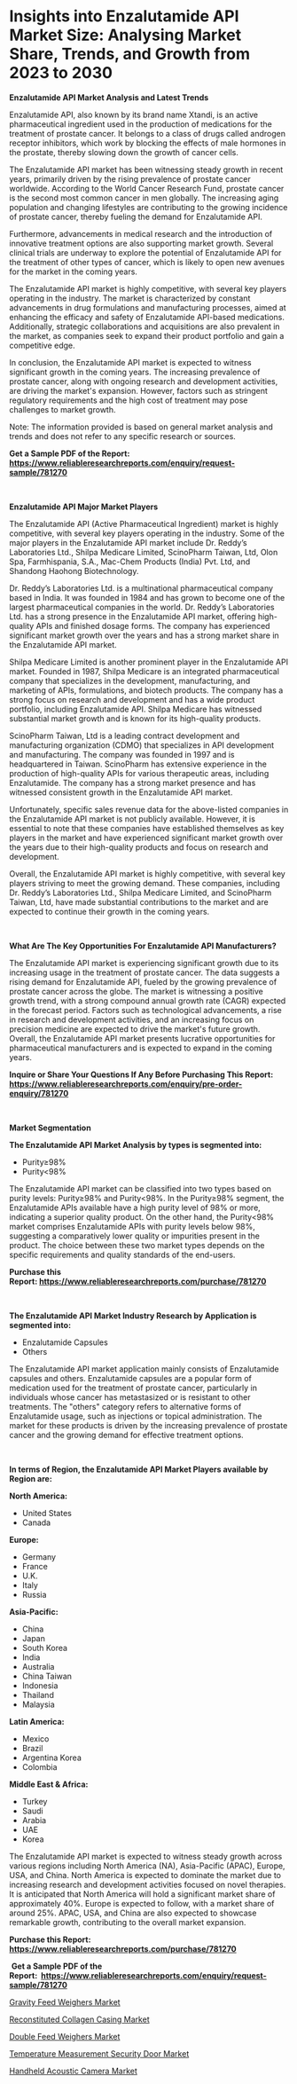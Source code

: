 <p><h1>Insights into Enzalutamide API Market Size: Analysing Market Share, Trends, and Growth from 2023 to 2030</h1></p><p><strong>Enzalutamide API Market Analysis and Latest Trends</strong></p>
<p><p>Enzalutamide API, also known by its brand name Xtandi, is an active pharmaceutical ingredient used in the production of medications for the treatment of prostate cancer. It belongs to a class of drugs called androgen receptor inhibitors, which work by blocking the effects of male hormones in the prostate, thereby slowing down the growth of cancer cells.</p><p>The Enzalutamide API market has been witnessing steady growth in recent years, primarily driven by the rising prevalence of prostate cancer worldwide. According to the World Cancer Research Fund, prostate cancer is the second most common cancer in men globally. The increasing aging population and changing lifestyles are contributing to the growing incidence of prostate cancer, thereby fueling the demand for Enzalutamide API.</p><p>Furthermore, advancements in medical research and the introduction of innovative treatment options are also supporting market growth. Several clinical trials are underway to explore the potential of Enzalutamide API for the treatment of other types of cancer, which is likely to open new avenues for the market in the coming years.</p><p>The Enzalutamide API market is highly competitive, with several key players operating in the industry. The market is characterized by constant advancements in drug formulations and manufacturing processes, aimed at enhancing the efficacy and safety of Enzalutamide API-based medications. Additionally, strategic collaborations and acquisitions are also prevalent in the market, as companies seek to expand their product portfolio and gain a competitive edge.</p><p>In conclusion, the Enzalutamide API market is expected to witness significant growth in the coming years. The increasing prevalence of prostate cancer, along with ongoing research and development activities, are driving the market's expansion. However, factors such as stringent regulatory requirements and the high cost of treatment may pose challenges to market growth.</p><p>Note: The information provided is based on general market analysis and trends and does not refer to any specific research or sources.</p></p>
<p><strong>Get a Sample PDF of the Report:&nbsp; <a href="https://www.reliableresearchreports.com/enquiry/request-sample/781270">https://www.reliableresearchreports.com/enquiry/request-sample/781270</a></strong></p>
<p>&nbsp;</p>
<p><strong>Enzalutamide API Major Market Players</strong></p>
<p><p>The Enzalutamide API (Active Pharmaceutical Ingredient) market is highly competitive, with several key players operating in the industry. Some of the major players in the Enzalutamide API market include Dr. Reddy’s Laboratories Ltd., Shilpa Medicare Limited, ScinoPharm Taiwan, Ltd, Olon Spa, Farmhispania, S.A., Mac-Chem Products (India) Pvt. Ltd, and Shandong Haohong Biotechnology.</p><p>Dr. Reddy’s Laboratories Ltd. is a multinational pharmaceutical company based in India. It was founded in 1984 and has grown to become one of the largest pharmaceutical companies in the world. Dr. Reddy’s Laboratories Ltd. has a strong presence in the Enzalutamide API market, offering high-quality APIs and finished dosage forms. The company has experienced significant market growth over the years and has a strong market share in the Enzalutamide API market.</p><p>Shilpa Medicare Limited is another prominent player in the Enzalutamide API market. Founded in 1987, Shilpa Medicare is an integrated pharmaceutical company that specializes in the development, manufacturing, and marketing of APIs, formulations, and biotech products. The company has a strong focus on research and development and has a wide product portfolio, including Enzalutamide API. Shilpa Medicare has witnessed substantial market growth and is known for its high-quality products.</p><p>ScinoPharm Taiwan, Ltd is a leading contract development and manufacturing organization (CDMO) that specializes in API development and manufacturing. The company was founded in 1997 and is headquartered in Taiwan. ScinoPharm has extensive experience in the production of high-quality APIs for various therapeutic areas, including Enzalutamide. The company has a strong market presence and has witnessed consistent growth in the Enzalutamide API market.</p><p>Unfortunately, specific sales revenue data for the above-listed companies in the Enzalutamide API market is not publicly available. However, it is essential to note that these companies have established themselves as key players in the market and have experienced significant market growth over the years due to their high-quality products and focus on research and development.</p><p>Overall, the Enzalutamide API market is highly competitive, with several key players striving to meet the growing demand. These companies, including Dr. Reddy’s Laboratories Ltd., Shilpa Medicare Limited, and ScinoPharm Taiwan, Ltd, have made substantial contributions to the market and are expected to continue their growth in the coming years.</p></p>
<p>&nbsp;</p>
<p><strong>What Are The Key Opportunities For Enzalutamide API Manufacturers?</strong></p>
<p><p>The Enzalutamide API market is experiencing significant growth due to its increasing usage in the treatment of prostate cancer. The data suggests a rising demand for Enzalutamide API, fueled by the growing prevalence of prostate cancer across the globe. The market is witnessing a positive growth trend, with a strong compound annual growth rate (CAGR) expected in the forecast period. Factors such as technological advancements, a rise in research and development activities, and an increasing focus on precision medicine are expected to drive the market's future growth. Overall, the Enzalutamide API market presents lucrative opportunities for pharmaceutical manufacturers and is expected to expand in the coming years.</p></p>
<p><strong>Inquire or Share Your Questions If Any Before Purchasing This Report: <a href="https://www.reliableresearchreports.com/enquiry/pre-order-enquiry/781270">https://www.reliableresearchreports.com/enquiry/pre-order-enquiry/781270</a></strong></p>
<p>&nbsp;</p>
<p><strong>Market Segmentation</strong></p>
<p><strong>The Enzalutamide API Market Analysis by types is segmented into:</strong></p>
<p><ul><li>Purity≥98%</li><li>Purity<98%</li></ul></p>
<p><p>The Enzalutamide API market can be classified into two types based on purity levels: Purity≥98% and Purity<98%. In the Purity≥98% segment, the Enzalutamide APIs available have a high purity level of 98% or more, indicating a superior quality product. On the other hand, the Purity<98% market comprises Enzalutamide APIs with purity levels below 98%, suggesting a comparatively lower quality or impurities present in the product. The choice between these two market types depends on the specific requirements and quality standards of the end-users.</p></p>
<p><strong>Purchase this Report:&nbsp;<a href="https://www.reliableresearchreports.com/purchase/781270">https://www.reliableresearchreports.com/purchase/781270</a></strong></p>
<p>&nbsp;</p>
<p><strong>The Enzalutamide API Market Industry Research by Application is segmented into:</strong></p>
<p><ul><li>Enzalutamide Capsules</li><li>Others</li></ul></p>
<p><p>The Enzalutamide API market application mainly consists of Enzalutamide capsules and others. Enzalutamide capsules are a popular form of medication used for the treatment of prostate cancer, particularly in individuals whose cancer has metastasized or is resistant to other treatments. The "others" category refers to alternative forms of Enzalutamide usage, such as injections or topical administration. The market for these products is driven by the increasing prevalence of prostate cancer and the growing demand for effective treatment options.</p></p>
<p>&nbsp;</p>
<p><strong>In terms of Region, the Enzalutamide API Market Players available by Region are:</strong></p>
<p>
    <p> <strong> North America: </strong>
        <ul>
            <li>United States</li>
            <li>Canada</li>
        </ul>
        </p> 
    <p> <strong> Europe: </strong>
        <ul>
            <li>Germany</li>
            <li>France</li>
            <li>U.K.</li>
            <li>Italy</li>
            <li>Russia</li>
        </ul>
        </p> 
    <p> <strong> Asia-Pacific: </strong>
        <ul>
            <li>China</li>
            <li>Japan</li>
            <li>South Korea</li>
            <li>India</li>
            <li>Australia</li>
            <li>China Taiwan</li>
            <li>Indonesia</li>
            <li>Thailand</li>
            <li>Malaysia</li>
        </ul>
        </p> 
    <p> <strong> Latin America: </strong>
        <ul>
            <li>Mexico</li>
            <li>Brazil</li>
            <li>Argentina Korea</li>
            <li>Colombia</li>
        </ul>
        </p> 
    <p> <strong> Middle East & Africa: </strong>
        <ul>
            <li>Turkey</li>
            <li>Saudi</li>
            <li>Arabia</li>
            <li>UAE</li>
            <li>Korea</li>
        </ul>
    </p>
    </p>
<p><p>The Enzalutamide API market is expected to witness steady growth across various regions including North America (NA), Asia-Pacific (APAC), Europe, USA, and China. North America is expected to dominate the market due to increasing research and development activities focused on novel therapies. It is anticipated that North America will hold a significant market share of approximately 40%. Europe is expected to follow, with a market share of around 25%. APAC, USA, and China are also expected to showcase remarkable growth, contributing to the overall market expansion.</p></p>
<p><strong>Purchase this Report: <a href="https://www.reliableresearchreports.com/purchase/781270">https://www.reliableresearchreports.com/purchase/781270</a></strong></p>
<p>&nbsp;<strong>Get a Sample PDF of the Report:&nbsp;&nbsp;<a href="https://www.reliableresearchreports.com/enquiry/request-sample/781270">https://www.reliableresearchreports.com/enquiry/request-sample/781270</a></strong></p>
<p><strong></strong></p>
<p><p><a href="https://medium.com/@saigemarvin1946/decoding-gravity-feed-weighers-market-metrics-market-share-trends-and-growth-patterns-6d60390ffe43">Gravity Feed Weighers Market</a></p><p><a href="https://medium.com/@othaleffler644/reconstituted-collagen-casing-market-comprehensive-assessment-by-type-application-and-geography-93a49557f2ed">Reconstituted Collagen Casing Market</a></p><p><a href="https://medium.com/@stoneernser2023/double-feed-weighers-market-size-market-outlook-and-market-forecast-2023-to-2030-b8dfa8111ed9">Double Feed Weighers Market</a></p><p><a href="https://medium.com/@candicekoss1946/temperature-measurement-security-door-market-focuses-on-market-share-size-and-projected-forecast-f5dcdbf5ead1">Temperature Measurement Security Door Market</a></p><p><a href="https://medium.com/@rachaelward34/analyzing-handheld-acoustic-camera-market-global-industry-perspective-and-forecast-2023-to-2030-0ac0b02ce97d">Handheld Acoustic Camera Market</a></p></p>